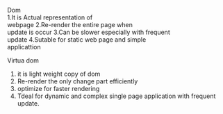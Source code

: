 Dom                                          
  1.It is Actual representation of             
    webpage
  2.Re-render the entire page when             
    update is occur
  3.Can be slower especially with frequent       
    update
  4.Sutable for static web page and simple       
    applicattion   
    
Virtua dom

  1. it is light weight copy of dom
  2. Re-render the only change part efficiently
  3. optimize for faster rendering
  4. Tdeal for dynamic and complex single page application with frequent update.
